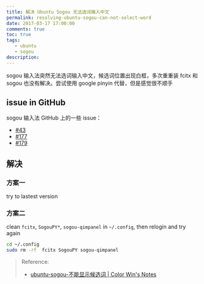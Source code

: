 ```yaml
---
title: 解决 Ubuntu Sogou 无法选词输入中文
permalink: resolving-ubuntu-sogou-can-not-select-word
date: 2017-03-17 17:00:00
comments: true
toc: true
tags:
   - ubuntu
   - sogou
description:
---
```


sogou 输入法突然无法选词输入中文，候选词位置出现白框，多次重重装 fcitx 和 sogou 也没有解决。尝试使用 google pinyin 代替，但是感觉很不顺手

## issue in GitHub

sogou 输入法 GitHub 上的一些 issue：

- [#43](https://github.com/FZUG/repo/issues/43)
- [#177](https://github.com/FZUG/repo/issues/177)
- [#179](https://github.com/FZUG/repo/issues/179)

## 解决

### 方案一

try to lastest version

### 方案二

clean `fcitx`, `SogouPY*`, `sogou-qimpanel` in `~/.config`, then relogin and try again

``` bash
cd ~/.config
sudo rm -rf  fcitx SogouPY sogou-qimpanel
```

<!--more -->

> Reference:
> - [ubuntu-sogou-不能显示候选词 | Color Win's Notes](https://colorwin.github.io/2017/02/17/ubuntu-sogou/)
